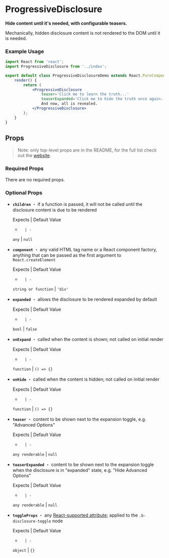 <!---
THIS IS AN AUTOGENERATED FILE. EDIT INDEX.JS INSTEAD.
-->
# ProgressiveDisclosure

__Hide content until it's needed, with configurable teasers.__

Mechanically, hidden disclosure content is not rendered to the DOM until it is needed.

### Example Usage
```jsx
import React from 'react';
import ProgressiveDisclosure from '../index';

export default class ProgressiveDisclosureDemo extends React.PureComponent {
    render() {
        return (
            <ProgressiveDisclosure
                teaser='Click me to learn the truth...'
                teaserExpanded='Click me to hide the truth once again...'>
                And now, all is revealed.
            </ProgressiveDisclosure>
        );
    }
}

```


## Props

> Note: only top-level props are in the README, for the full list check out the [website](http://boundless.js.org/ProgressiveDisclosure#props).

### Required Props

There are no required props.


### Optional Props

- __`children`__ ・ if a function is passed, it will not be called until the disclosure content is due to be rendered

  Expects | Default Value
  -       | -
  `any` | `null`

- __`component`__ ・ any valid HTML tag name or a React component factory, anything that can be passed as the first argument to `React.createElement`

  Expects | Default Value
  -       | -
  `string or function` | `'div'`

- __`expanded`__ ・ allows the disclosure to be rendered expanded by default

  Expects | Default Value
  -       | -
  `bool` | `false`

- __`onExpand`__ ・ called when the content is shown; not called on initial render

  Expects | Default Value
  -       | -
  `function` | `() => {}`

- __`onHide`__ ・ called when the content is hidden; not called on initial render

  Expects | Default Value
  -       | -
  `function` | `() => {}`

- __`teaser`__ ・ content to be shown next to the expansion toggle, e.g. "Advanced Options"

  Expects | Default Value
  -       | -
  `any renderable` | `null`

- __`teaserExpanded`__ ・ content to be shown next to the expansion toggle when the disclosure is in "expanded" state, e.g. "Hide Advanced Options"

  Expects | Default Value
  -       | -
  `any renderable` | `null`

- __`toggleProps`__ ・ any [React-supported attribute](https://facebook.github.io/react/docs/tags-and-attributes.html#html-attributes); applied to the `.b-disclosure-toggle` node

  Expects | Default Value
  -       | -
  `object` | `{}`

